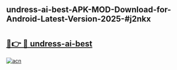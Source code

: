 ## undress-ai-best-APK-MOD-Download-for-Android-Latest-Version-2025-#j2nkx

# <h2><a href="https://bedroomkl.my?title=undress-ai-best&ref=20M">🔗👉 🔴 undress-ai-best</a></h2>

[![acn](https://github.com/user-attachments/assets/0f9c940e-d8b0-45ae-aac7-cd30a18b3e1c)](https://bedroomkl.my?title=undress-ai-best&ref=20M)

